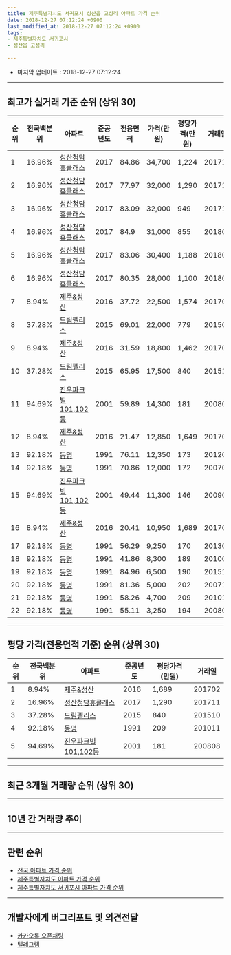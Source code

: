 ```yaml
---
title: 제주특별자치도 서귀포시 성산읍 고성리 아파트 가격 순위
date: 2018-12-27 07:12:24 +0900
last_modified_at: 2018-12-27 07:12:24 +0900
tags:
- 제주특별자치도 서귀포시
- 성산읍 고성리

---
```


* 마지막 업데이트 : 2018-12-27 07:12:24

---

## 최고가 실거래 기준 순위 (상위 30)


|순위|전국백분위|아파트|준공년도|전용면적|가격(만원)|평당가격(만원)|거래일|
|---|---|---|---|---|---|---|---|
|1|16.96%|[성산청담휴클래스](https://search.naver.com/search.naver?query=%EC%A0%9C%EC%A3%BC%ED%8A%B9%EB%B3%84%EC%9E%90%EC%B9%98%EB%8F%84+%EC%84%9C%EA%B7%80%ED%8F%AC%EC%8B%9C+%EC%84%B1%EC%82%B0%EC%9D%8D+%EA%B3%A0%EC%84%B1%EB%A6%AC+%EC%84%B1%EC%82%B0%EC%B2%AD%EB%8B%B4%ED%9C%B4%ED%81%B4%EB%9E%98%EC%8A%A4)|2017|84.86|34,700|1,224|201710|
|2|16.96%|[성산청담휴클래스](https://search.naver.com/search.naver?query=%EC%A0%9C%EC%A3%BC%ED%8A%B9%EB%B3%84%EC%9E%90%EC%B9%98%EB%8F%84+%EC%84%9C%EA%B7%80%ED%8F%AC%EC%8B%9C+%EC%84%B1%EC%82%B0%EC%9D%8D+%EA%B3%A0%EC%84%B1%EB%A6%AC+%EC%84%B1%EC%82%B0%EC%B2%AD%EB%8B%B4%ED%9C%B4%ED%81%B4%EB%9E%98%EC%8A%A4)|2017|77.97|32,000|1,290|201711|
|3|16.96%|[성산청담휴클래스](https://search.naver.com/search.naver?query=%EC%A0%9C%EC%A3%BC%ED%8A%B9%EB%B3%84%EC%9E%90%EC%B9%98%EB%8F%84+%EC%84%9C%EA%B7%80%ED%8F%AC%EC%8B%9C+%EC%84%B1%EC%82%B0%EC%9D%8D+%EA%B3%A0%EC%84%B1%EB%A6%AC+%EC%84%B1%EC%82%B0%EC%B2%AD%EB%8B%B4%ED%9C%B4%ED%81%B4%EB%9E%98%EC%8A%A4)|2017|83.09|32,000|949|201711|
|4|16.96%|[성산청담휴클래스](https://search.naver.com/search.naver?query=%EC%A0%9C%EC%A3%BC%ED%8A%B9%EB%B3%84%EC%9E%90%EC%B9%98%EB%8F%84+%EC%84%9C%EA%B7%80%ED%8F%AC%EC%8B%9C+%EC%84%B1%EC%82%B0%EC%9D%8D+%EA%B3%A0%EC%84%B1%EB%A6%AC+%EC%84%B1%EC%82%B0%EC%B2%AD%EB%8B%B4%ED%9C%B4%ED%81%B4%EB%9E%98%EC%8A%A4)|2017|84.9|31,000|855|201801|
|5|16.96%|[성산청담휴클래스](https://search.naver.com/search.naver?query=%EC%A0%9C%EC%A3%BC%ED%8A%B9%EB%B3%84%EC%9E%90%EC%B9%98%EB%8F%84+%EC%84%9C%EA%B7%80%ED%8F%AC%EC%8B%9C+%EC%84%B1%EC%82%B0%EC%9D%8D+%EA%B3%A0%EC%84%B1%EB%A6%AC+%EC%84%B1%EC%82%B0%EC%B2%AD%EB%8B%B4%ED%9C%B4%ED%81%B4%EB%9E%98%EC%8A%A4)|2017|83.06|30,400|1,188|201802|
|6|16.96%|[성산청담휴클래스](https://search.naver.com/search.naver?query=%EC%A0%9C%EC%A3%BC%ED%8A%B9%EB%B3%84%EC%9E%90%EC%B9%98%EB%8F%84+%EC%84%9C%EA%B7%80%ED%8F%AC%EC%8B%9C+%EC%84%B1%EC%82%B0%EC%9D%8D+%EA%B3%A0%EC%84%B1%EB%A6%AC+%EC%84%B1%EC%82%B0%EC%B2%AD%EB%8B%B4%ED%9C%B4%ED%81%B4%EB%9E%98%EC%8A%A4)|2017|80.35|28,000|1,100|201806|
|7|8.94%|[제주&성산](https://search.naver.com/search.naver?query=%EC%A0%9C%EC%A3%BC%ED%8A%B9%EB%B3%84%EC%9E%90%EC%B9%98%EB%8F%84+%EC%84%9C%EA%B7%80%ED%8F%AC%EC%8B%9C+%EC%84%B1%EC%82%B0%EC%9D%8D+%EA%B3%A0%EC%84%B1%EB%A6%AC+%EC%A0%9C%EC%A3%BC%26%EC%84%B1%EC%82%B0)|2016|37.72|22,500|1,574|201709|
|8|37.28%|[드림펠리스](https://search.naver.com/search.naver?query=%EC%A0%9C%EC%A3%BC%ED%8A%B9%EB%B3%84%EC%9E%90%EC%B9%98%EB%8F%84+%EC%84%9C%EA%B7%80%ED%8F%AC%EC%8B%9C+%EC%84%B1%EC%82%B0%EC%9D%8D+%EA%B3%A0%EC%84%B1%EB%A6%AC+%EB%93%9C%EB%A6%BC%ED%8E%A0%EB%A6%AC%EC%8A%A4)|2015|69.01|22,000|779|201506|
|9|8.94%|[제주&성산](https://search.naver.com/search.naver?query=%EC%A0%9C%EC%A3%BC%ED%8A%B9%EB%B3%84%EC%9E%90%EC%B9%98%EB%8F%84+%EC%84%9C%EA%B7%80%ED%8F%AC%EC%8B%9C+%EC%84%B1%EC%82%B0%EC%9D%8D+%EA%B3%A0%EC%84%B1%EB%A6%AC+%EC%A0%9C%EC%A3%BC%26%EC%84%B1%EC%82%B0)|2016|31.59|18,800|1,462|201703|
|10|37.28%|[드림펠리스](https://search.naver.com/search.naver?query=%EC%A0%9C%EC%A3%BC%ED%8A%B9%EB%B3%84%EC%9E%90%EC%B9%98%EB%8F%84+%EC%84%9C%EA%B7%80%ED%8F%AC%EC%8B%9C+%EC%84%B1%EC%82%B0%EC%9D%8D+%EA%B3%A0%EC%84%B1%EB%A6%AC+%EB%93%9C%EB%A6%BC%ED%8E%A0%EB%A6%AC%EC%8A%A4)|2015|65.95|17,500|840|201510|
|11|94.69%|[진우파크빌101,102동](https://search.naver.com/search.naver?query=%EC%A0%9C%EC%A3%BC%ED%8A%B9%EB%B3%84%EC%9E%90%EC%B9%98%EB%8F%84+%EC%84%9C%EA%B7%80%ED%8F%AC%EC%8B%9C+%EC%84%B1%EC%82%B0%EC%9D%8D+%EA%B3%A0%EC%84%B1%EB%A6%AC+%EC%A7%84%EC%9A%B0%ED%8C%8C%ED%81%AC%EB%B9%8C101%2C102%EB%8F%99)|2001|59.89|14,300|181|200808|
|12|8.94%|[제주&성산](https://search.naver.com/search.naver?query=%EC%A0%9C%EC%A3%BC%ED%8A%B9%EB%B3%84%EC%9E%90%EC%B9%98%EB%8F%84+%EC%84%9C%EA%B7%80%ED%8F%AC%EC%8B%9C+%EC%84%B1%EC%82%B0%EC%9D%8D+%EA%B3%A0%EC%84%B1%EB%A6%AC+%EC%A0%9C%EC%A3%BC%26%EC%84%B1%EC%82%B0)|2016|21.47|12,850|1,649|201701|
|13|92.18%|[동명](https://search.naver.com/search.naver?query=%EC%A0%9C%EC%A3%BC%ED%8A%B9%EB%B3%84%EC%9E%90%EC%B9%98%EB%8F%84+%EC%84%9C%EA%B7%80%ED%8F%AC%EC%8B%9C+%EC%84%B1%EC%82%B0%EC%9D%8D+%EA%B3%A0%EC%84%B1%EB%A6%AC+%EB%8F%99%EB%AA%85)|1991|76.11|12,350|173|201201|
|14|92.18%|[동명](https://search.naver.com/search.naver?query=%EC%A0%9C%EC%A3%BC%ED%8A%B9%EB%B3%84%EC%9E%90%EC%B9%98%EB%8F%84+%EC%84%9C%EA%B7%80%ED%8F%AC%EC%8B%9C+%EC%84%B1%EC%82%B0%EC%9D%8D+%EA%B3%A0%EC%84%B1%EB%A6%AC+%EB%8F%99%EB%AA%85)|1991|70.86|12,000|172|200701|
|15|94.69%|[진우파크빌101,102동](https://search.naver.com/search.naver?query=%EC%A0%9C%EC%A3%BC%ED%8A%B9%EB%B3%84%EC%9E%90%EC%B9%98%EB%8F%84+%EC%84%9C%EA%B7%80%ED%8F%AC%EC%8B%9C+%EC%84%B1%EC%82%B0%EC%9D%8D+%EA%B3%A0%EC%84%B1%EB%A6%AC+%EC%A7%84%EC%9A%B0%ED%8C%8C%ED%81%AC%EB%B9%8C101%2C102%EB%8F%99)|2001|49.44|11,300|146|200902|
|16|8.94%|[제주&성산](https://search.naver.com/search.naver?query=%EC%A0%9C%EC%A3%BC%ED%8A%B9%EB%B3%84%EC%9E%90%EC%B9%98%EB%8F%84+%EC%84%9C%EA%B7%80%ED%8F%AC%EC%8B%9C+%EC%84%B1%EC%82%B0%EC%9D%8D+%EA%B3%A0%EC%84%B1%EB%A6%AC+%EC%A0%9C%EC%A3%BC%26%EC%84%B1%EC%82%B0)|2016|20.41|10,950|1,689|201702|
|17|92.18%|[동명](https://search.naver.com/search.naver?query=%EC%A0%9C%EC%A3%BC%ED%8A%B9%EB%B3%84%EC%9E%90%EC%B9%98%EB%8F%84+%EC%84%9C%EA%B7%80%ED%8F%AC%EC%8B%9C+%EC%84%B1%EC%82%B0%EC%9D%8D+%EA%B3%A0%EC%84%B1%EB%A6%AC+%EB%8F%99%EB%AA%85)|1991|56.29|9,250|170|201302|
|18|92.18%|[동명](https://search.naver.com/search.naver?query=%EC%A0%9C%EC%A3%BC%ED%8A%B9%EB%B3%84%EC%9E%90%EC%B9%98%EB%8F%84+%EC%84%9C%EA%B7%80%ED%8F%AC%EC%8B%9C+%EC%84%B1%EC%82%B0%EC%9D%8D+%EA%B3%A0%EC%84%B1%EB%A6%AC+%EB%8F%99%EB%AA%85)|1991|41.86|8,300|189|201001|
|19|92.18%|[동명](https://search.naver.com/search.naver?query=%EC%A0%9C%EC%A3%BC%ED%8A%B9%EB%B3%84%EC%9E%90%EC%B9%98%EB%8F%84+%EC%84%9C%EA%B7%80%ED%8F%AC%EC%8B%9C+%EC%84%B1%EC%82%B0%EC%9D%8D+%EA%B3%A0%EC%84%B1%EB%A6%AC+%EB%8F%99%EB%AA%85)|1991|84.96|6,500|190|201510|
|20|92.18%|[동명](https://search.naver.com/search.naver?query=%EC%A0%9C%EC%A3%BC%ED%8A%B9%EB%B3%84%EC%9E%90%EC%B9%98%EB%8F%84+%EC%84%9C%EA%B7%80%ED%8F%AC%EC%8B%9C+%EC%84%B1%EC%82%B0%EC%9D%8D+%EA%B3%A0%EC%84%B1%EB%A6%AC+%EB%8F%99%EB%AA%85)|1991|81.36|5,000|202|200710|
|21|92.18%|[동명](https://search.naver.com/search.naver?query=%EC%A0%9C%EC%A3%BC%ED%8A%B9%EB%B3%84%EC%9E%90%EC%B9%98%EB%8F%84+%EC%84%9C%EA%B7%80%ED%8F%AC%EC%8B%9C+%EC%84%B1%EC%82%B0%EC%9D%8D+%EA%B3%A0%EC%84%B1%EB%A6%AC+%EB%8F%99%EB%AA%85)|1991|58.26|4,700|209|201011|
|22|92.18%|[동명](https://search.naver.com/search.naver?query=%EC%A0%9C%EC%A3%BC%ED%8A%B9%EB%B3%84%EC%9E%90%EC%B9%98%EB%8F%84+%EC%84%9C%EA%B7%80%ED%8F%AC%EC%8B%9C+%EC%84%B1%EC%82%B0%EC%9D%8D+%EA%B3%A0%EC%84%B1%EB%A6%AC+%EB%8F%99%EB%AA%85)|1991|55.11|3,250|194|200803|


---

## 평당 가격(전용면적 기준) 순위 (상위 30)


|순위|전국백분위|아파트|준공년도|평당가격(만원)|거래일|
|---|---|---|---|---|---|
|1|8.94%|[제주&성산](https://search.naver.com/search.naver?query=%EC%A0%9C%EC%A3%BC%ED%8A%B9%EB%B3%84%EC%9E%90%EC%B9%98%EB%8F%84+%EC%84%9C%EA%B7%80%ED%8F%AC%EC%8B%9C+%EC%84%B1%EC%82%B0%EC%9D%8D+%EA%B3%A0%EC%84%B1%EB%A6%AC+%EC%A0%9C%EC%A3%BC%26%EC%84%B1%EC%82%B0)|2016|1,689|201702|
|2|16.96%|[성산청담휴클래스](https://search.naver.com/search.naver?query=%EC%A0%9C%EC%A3%BC%ED%8A%B9%EB%B3%84%EC%9E%90%EC%B9%98%EB%8F%84+%EC%84%9C%EA%B7%80%ED%8F%AC%EC%8B%9C+%EC%84%B1%EC%82%B0%EC%9D%8D+%EA%B3%A0%EC%84%B1%EB%A6%AC+%EC%84%B1%EC%82%B0%EC%B2%AD%EB%8B%B4%ED%9C%B4%ED%81%B4%EB%9E%98%EC%8A%A4)|2017|1,290|201711|
|3|37.28%|[드림펠리스](https://search.naver.com/search.naver?query=%EC%A0%9C%EC%A3%BC%ED%8A%B9%EB%B3%84%EC%9E%90%EC%B9%98%EB%8F%84+%EC%84%9C%EA%B7%80%ED%8F%AC%EC%8B%9C+%EC%84%B1%EC%82%B0%EC%9D%8D+%EA%B3%A0%EC%84%B1%EB%A6%AC+%EB%93%9C%EB%A6%BC%ED%8E%A0%EB%A6%AC%EC%8A%A4)|2015|840|201510|
|4|92.18%|[동명](https://search.naver.com/search.naver?query=%EC%A0%9C%EC%A3%BC%ED%8A%B9%EB%B3%84%EC%9E%90%EC%B9%98%EB%8F%84+%EC%84%9C%EA%B7%80%ED%8F%AC%EC%8B%9C+%EC%84%B1%EC%82%B0%EC%9D%8D+%EA%B3%A0%EC%84%B1%EB%A6%AC+%EB%8F%99%EB%AA%85)|1991|209|201011|
|5|94.69%|[진우파크빌101,102동](https://search.naver.com/search.naver?query=%EC%A0%9C%EC%A3%BC%ED%8A%B9%EB%B3%84%EC%9E%90%EC%B9%98%EB%8F%84+%EC%84%9C%EA%B7%80%ED%8F%AC%EC%8B%9C+%EC%84%B1%EC%82%B0%EC%9D%8D+%EA%B3%A0%EC%84%B1%EB%A6%AC+%EC%A7%84%EC%9A%B0%ED%8C%8C%ED%81%AC%EB%B9%8C101%2C102%EB%8F%99)|2001|181|200808|


---

## 최근 3개월 거래량 순위 (상위 30)


<div style="width:100%;">
    <canvas id="deal_count_ranking" height="250"></canvas>
</div>


<script>
new Chart(document.getElementById("deal_count_ranking"), {
    type: 'horizontalBar',
    data: {
        labels: ['진우파크빌101,102동'],
        datasets: [{
            label: '실거래 수',
            data: [2],
            borderColor: "rgba(255, 0, 128, 1)",
            backgroundColor: "rgba(255, 0, 128, 0.5)",
            fill: false,
        }]
    },
    options: {
        responsive: true,
        title: {
            display: true,
            text: '최근 3개월 거래량 순위'
        },
        tooltips: {
            mode: 'index',
            intersect: false,
            callbacks: {
                title: function(tooltipItems, data) {
                    return "실거래 수:";
                },
                label: function(tooltipItem, data) {
                    return data.labels[tooltipItem.index] + ": " + tooltipItem.xLabel;
                }
            }
        },
        hover: {
            mode: 'nearest',
            intersect: true
        },
        scales: {
            xAxes: [{
                display: true,
                scaleLabel: {
                    display: true,
                    labelString: '실거래 수'
                },
                ticks: {
                    suggestedMin: 0,
                }
            }],
            yAxes: [{
                display: true,
                ticks: {
                    autoSkip: false,
                    callback: function(value, index, values) {
                        if (value.length > 15)
                            return value.substr(0, 13) + "...";
                        else
                            return value;
                    }
                },
                scaleLabel: {
                    display: false,
                }
            }]
        }
    }
});

</script>


---

## 10년 간 거래량 추이


<div style="width:100%;">
    <canvas id="deal_progress" height="250"></canvas>
</div>

<script>
new Chart(document.getElementById("deal_progress"), {
    type: 'line',
    data: {
        labels: ['200812','200901','200902','200903','200904','200905','200906','200907','200908','200909','200910','200911','200912','201001','201002','201003','201004','201005','201006','201007','201008','201009','201010','201011','201012','201101','201102','201103','201104','201105','201106','201107','201108','201109','201110','201111','201112','201201','201202','201203','201204','201205','201206','201207','201208','201209','201210','201211','201212','201301','201302','201303','201304','201305','201306','201307','201308','201309','201310','201311','201312','201401','201402','201403','201404','201405','201406','201407','201408','201409','201410','201411','201412','201501','201502','201503','201504','201505','201506','201507','201508','201509','201510','201511','201512','201601','201602','201603','201604','201605','201606','201607','201608','201609','201610','201611','201612','201701','201702','201703','201704','201705','201706','201707','201708','201709','201710','201711','201712','201801','201802','201803','201804','201805','201806','201807','201808','201809','201810','201811','201812'],
        datasets: [{
            label: '실거래 수',
            pointRadius: 1,
            data: [1, 1, 2, 0, 1, 1, 0, 1, 0, 0, 0, 0, 2, 2, 1, 2, 0, 0, 0, 0, 2, 0, 1, 2, 2, 3, 1, 1, 0, 0, 0, 1, 1, 0, 0, 1, 3, 1, 2, 0, 0, 1, 0, 0, 0, 0, 1, 3, 4, 1, 2, 0, 1, 1, 0, 0, 0, 1, 1, 1, 0, 1, 0, 1, 0, 1, 0, 1, 1, 0, 1, 0, 1, 1, 0, 0, 2, 5, 3, 1, 1, 0, 2, 0, 1, 0, 0, 1, 0, 1, 0, 0, 1, 0, 1, 0, 0, 17, 6, 3, 5, 0, 1, 0, 1, 4, 8, 6, 3, 4, 2, 1, 1, 2, 1, 0, 1, 1, 0, 1, 1],
            borderColor: "rgba(255, 201, 14, 1)",
            backgroundColor: "rgba(255, 201, 14, 0.5)",
            fill: true,
        }]
    },
    options: {
        responsive: true,
        title: {
            display: true,
            text: '10년간 거래량 추이'
        },
        tooltips: {
            mode: 'index',
            intersect: false,
        },
        hover: {
            mode: 'nearest',
            intersect: true
        },
        scales: {
            xAxes: [{
                display: true,
                scaleLabel: {
                    display: true,
                    labelString: '년/월'
                }
            }],
            yAxes: [{
                display: true,
                ticks: {
                    suggestedMin: 0,
                },
                scaleLabel: {
                    display: true,
                    labelString: '실거래 수'
                }
            }]
        }
    }
});

</script>


---

## 관련 순위

- [전국 아파트 가격 순위](https://inasie.github.io/apt-ranking/전국)
- [제주특별자치도 아파트 가격 순위](https://inasie.github.io/apt-ranking/제주특별자치도)
- [제주특별자치도 서귀포시 아파트 가격 순위](https://inasie.github.io/apt-ranking/제주특별자치도-서귀포시)


---

## 개발자에게 버그리포트 및 의견전달

- [카카오톡 오픈채팅](https://open.kakao.com/o/gLJUAP4)
- [텔레그램](https://t.me/inasie)

